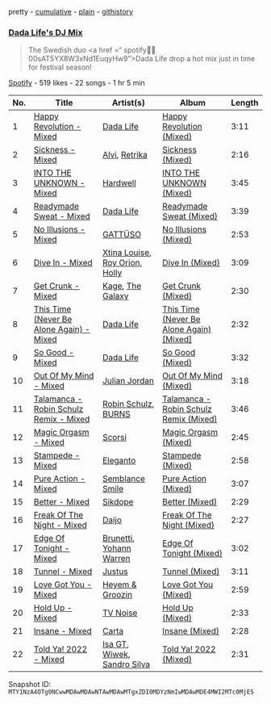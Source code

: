 pretty - [cumulative](/playlists/cumulative/37i9dQZF1DX4xjcl7upl9u.md) - [plain](/playlists/plain/37i9dQZF1DX4xjcl7upl9u) - [githistory](https://github.githistory.xyz/mackorone/spotify-playlist-archive/blob/main/playlists/plain/37i9dQZF1DX4xjcl7upl9u)

### [Dada Life's DJ Mix](https://open.spotify.com/playlist/37i9dQZF1DX4xjcl7upl9u)

> The Swedish duo <a href =“ spotify:artist:00sAT5YX8W3xNd1EuqyHw9”>Dada Life</a> drop a hot mix just in time for festival season!

[Spotify](https://open.spotify.com/user/spotify) - 519 likes - 22 songs - 1 hr 5 min

| No. | Title | Artist(s) | Album | Length |
|---|---|---|---|---|
| 1 | [Happy Revolution \- Mixed](https://open.spotify.com/track/38jWFjARAMgyEm0CekNNDd) | [Dada Life](https://open.spotify.com/artist/00sAT5YX8W3xNd1EuqyHw9) | [Happy Revolution \(Mixed\)](https://open.spotify.com/album/7vjhCa754toHiDzwc8Ysdr) | 3:11 |
| 2 | [Sickness \- Mixed](https://open.spotify.com/track/03Nt3vXQ2H4NHQIQS2Wimi) | [Alvi](https://open.spotify.com/artist/5NiZEpj3XzblvgCLwxurbg), [Retrika](https://open.spotify.com/artist/6SLVPua1BJCUt85y4bug2Z) | [Sickness \(Mixed\)](https://open.spotify.com/album/3gb6O7w0RP3vIlrL4VWsoX) | 2:16 |
| 3 | [INTO THE UNKNOWN \- Mixed](https://open.spotify.com/track/4wUdukfI9Vlnn63hJvmXob) | [Hardwell](https://open.spotify.com/artist/6BrvowZBreEkXzJQMpL174) | [INTO THE UNKNOWN \(Mixed\)](https://open.spotify.com/album/1ZWzbALgak37NGEbWH2fGP) | 3:45 |
| 4 | [Readymade Sweat \- Mixed](https://open.spotify.com/track/0qKQ4AJHxcAq7yGX6SaWwM) | [Dada Life](https://open.spotify.com/artist/00sAT5YX8W3xNd1EuqyHw9) | [Readymade Sweat \(Mixed\)](https://open.spotify.com/album/00HR6TCJeoBiu691ggJXwh) | 3:39 |
| 5 | [No Illusions \- Mixed](https://open.spotify.com/track/6AF20ZCpOnW15YRfUKPgCY) | [GATTÜSO](https://open.spotify.com/artist/3PlRvQnVE3XAbtHUNc4nic) | [No Illusions \(Mixed\)](https://open.spotify.com/album/0rZ1ZC39VkppZaelSjRfiA) | 2:53 |
| 6 | [Dive In \- Mixed](https://open.spotify.com/track/116qEsgjgoGzXfSh5UvHXj) | [Xtina Louise](https://open.spotify.com/artist/2vKEblNGdmCIp2OUEI21YN), [Roy Orion](https://open.spotify.com/artist/5vDWsMvaFghBZj9e6y8qSk), [Holly](https://open.spotify.com/artist/6RwJwtGVyIGSs1oSAPnxYV) | [Dive In \(Mixed\)](https://open.spotify.com/album/7v1hvmisD1DWMzcfKnDzVX) | 3:09 |
| 7 | [Get Crunk \- Mixed](https://open.spotify.com/track/5AIxnjc6zX5Gwo9T19bMKD) | [Kage](https://open.spotify.com/artist/6ehv7BnQkNEh7Hqd8rRcot), [The Galaxy](https://open.spotify.com/artist/1a7aOqigZ5aWIaagMLlHC4) | [Get Crunk \(Mixed\)](https://open.spotify.com/album/3pLZKAvh6cGcjUrB6d4dd1) | 2:30 |
| 8 | [This Time \(Never Be Alone Again\) \- Mixed](https://open.spotify.com/track/4qa4y68D9X4I9mE0gRq2Zy) | [Dada Life](https://open.spotify.com/artist/00sAT5YX8W3xNd1EuqyHw9) | [This Time \(Never Be Alone Again\) \[Mixed\]](https://open.spotify.com/album/2kZvidCf0XVqEp7T1ZGfNz) | 2:32 |
| 9 | [So Good \- Mixed](https://open.spotify.com/track/0XEcTMAYz47bBmW6VQm1Hf) | [Dada Life](https://open.spotify.com/artist/00sAT5YX8W3xNd1EuqyHw9) | [So Good \(Mixed\)](https://open.spotify.com/album/5hTou7QMas2tYHQI28U2W4) | 3:32 |
| 10 | [Out Of My Mind \- Mixed](https://open.spotify.com/track/3hramgkHUCh2loWbB4rOXV) | [Julian Jordan](https://open.spotify.com/artist/2vUCVkeZjzDcaoX4gagHdV) | [Out Of My Mind \(Mixed\)](https://open.spotify.com/album/54Sj3fK2aIY2zwrFdd4Sy0) | 3:18 |
| 11 | [Talamanca \- Robin Schulz Remix \- Mixed](https://open.spotify.com/track/09XlBSQJ59M4aVkCQFp7Jd) | [Robin Schulz](https://open.spotify.com/artist/3t5xRXzsuZmMDkQzgOX35S), [BURNS](https://open.spotify.com/artist/5eKqhPrKad0J9xGAtq3rW7) | [Talamanca \- Robin Schulz Remix \(Mixed\)](https://open.spotify.com/album/354xSfW1OVfx7XdLEDQkzc) | 3:46 |
| 12 | [Magic Orgasm \- Mixed](https://open.spotify.com/track/4aSVZAowy4cV0vY4zLEVmB) | [Scorsi](https://open.spotify.com/artist/0LQKGvxOXZHDCxuite9zcT) | [Magic Orgasm \(Mixed\)](https://open.spotify.com/album/7pyTsUDNVhmFV3Kg2r5IJ4) | 2:45 |
| 13 | [Stampede \- Mixed](https://open.spotify.com/track/4uFoaAhJsRlt34V4nsJna0) | [Eleganto](https://open.spotify.com/artist/0MMdZHo4Jeldyg5awD2w5V) | [Stampede \(Mixed\)](https://open.spotify.com/album/3zPZ8kYxgf9jalyZM6EZHK) | 2:58 |
| 14 | [Pure Action \- Mixed](https://open.spotify.com/track/1zdrSdBSPqCxq9ojxRK8B3) | [Semblance Smile](https://open.spotify.com/artist/13nmMVXihf9LHBGMm6NI6f) | [Pure Action \(Mixed\)](https://open.spotify.com/album/5NW6Rh3AXJhzYn91rjk5k4) | 3:07 |
| 15 | [Better \- Mixed](https://open.spotify.com/track/1Y6KWoXkDNDs5kEsd7uNZW) | [Sikdope](https://open.spotify.com/artist/3EXfNuPuR3OFEdlyoSutcG) | [Better \(Mixed\)](https://open.spotify.com/album/22VP8ckip061Xk0UsrZMgd) | 2:29 |
| 16 | [Freak Of The Night \- Mixed](https://open.spotify.com/track/7ubPwn91i0JKJwjSYYd0oO) | [Daijo](https://open.spotify.com/artist/4esLZ8cHaY0jchCxXDVVSQ) | [Freak Of The Night \(Mixed\)](https://open.spotify.com/album/6A2Z3QPh9IZ4hCgVCyyUt2) | 2:27 |
| 17 | [Edge Of Tonight \- Mixed](https://open.spotify.com/track/5r9TaNygIKK548xLeaC7mi) | [Brunetti](https://open.spotify.com/artist/57HqYJzEeUisul8wKeOrOB), [Yohann Warren](https://open.spotify.com/artist/0KPaZqSst478dYqODQG37L) | [Edge Of Tonight \(Mixed\)](https://open.spotify.com/album/3wRhfATQvzACEps4fVSkVa) | 3:02 |
| 18 | [Tunnel \- Mixed](https://open.spotify.com/track/3yJPjIcrSdx3eVVDfK75dK) | [Justus](https://open.spotify.com/artist/0iPzFfhXb2ilEodYsMoUX4) | [Tunnel \(Mixed\)](https://open.spotify.com/album/2HMYjjvU9nQeCcfweuWxh1) | 3:11 |
| 19 | [Love Got You \- Mixed](https://open.spotify.com/track/2pqkgCCA7GRWqkWoe7GSmR) | [Heyem & Groozin](https://open.spotify.com/artist/0l33b3YK4gmAt0mzqcRkVx) | [Love Got You \(Mixed\)](https://open.spotify.com/album/62Nja7aHFyzlW8rimockJM) | 2:59 |
| 20 | [Hold Up \- Mixed](https://open.spotify.com/track/5gHjelCEVxbddGSebN0x13) | [TV Noise](https://open.spotify.com/artist/32Aw9aJJoXXC1Vn3zqzJbQ) | [Hold Up \(Mixed\)](https://open.spotify.com/album/60nbDVuZZsGS8qjKkw6A28) | 2:33 |
| 21 | [Insane \- Mixed](https://open.spotify.com/track/1bcwLDUS52RPga7vOxYsq5) | [Carta](https://open.spotify.com/artist/3MTk6MUbUmV5X0N04N56JF) | [Insane \(Mixed\)](https://open.spotify.com/album/3ieL7chtaUe47zrPkR89lt) | 2:28 |
| 22 | [Told Ya! 2022 \- Mixed](https://open.spotify.com/track/144yCgX83TO1vBYukgAbsT) | [Isa GT](https://open.spotify.com/artist/2ZMDVSuZfNdp80OdWx5h4K), [Wiwek](https://open.spotify.com/artist/4b2v3PBjJJCF2BX14lIAsT), [Sandro Silva](https://open.spotify.com/artist/53UXMZxwzQyV4j7tZaVF58) | [Told Ya! 2022 \(Mixed\)](https://open.spotify.com/album/2t40UmaG9qyS9fSGZqRb8z) | 2:31 |

Snapshot ID: `MTY1NzA4OTg0NCwwMDAwMDAwNTAwMDAwMTgxZDI0MDYzNmIwMDAwMDE4MWI2MTc0MjE5`
